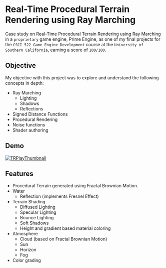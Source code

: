 # Real-Time Procedural Terrain Rendering using Ray Marching
Case study on Real-Time Procedural Terrain Rendering using Ray Marching in a `proprietary` game engine, Prime Engine, as one of my final projects for the `CSCI 522 Game Engine Development` course at the `University of Southern California`, earning a score of `100/100`.

## Objective
My objective with this project was to explore and understand the following concepts in depth:
- Ray Marching
  - Lighting
  - Shadows
  - Reflections
- Signed Distance Functions
- Procedural Rendering
- Noise functions
- Shader authoring

## Demo
[![TRPlayThumbnail](https://github.com/pratik-dhende/Real-Time-Procedural-Terrain-Rendering-using-Ray-Marching/assets/55596801/6ca4eb69-94bd-4f09-b729-90e67c66abb0)
](https://drive.google.com/file/d/1pyp7QYL8hk7qGMDU51r9H1XkvE1IsueJ/view?usp=sharing)

## Features
- Procedural Terrain generated using Fractal Brownian Motion.
- Water
  - Reflection (implements Fresnel Effect)
- Terrain Shading
  - Diffused Lighting
  - Specular Lighting
  - Bounce Lighting
  - Soft Shadows
  - Height and gradient based material coloring
- Atmosphere
  - Cloud (based on Fractal Brownian Motion)
  - Sun
  - Horizon
  - Fog
- Color grading
